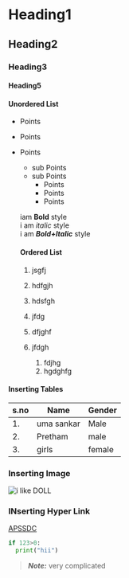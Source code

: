 # Heading1
## Heading2
### Heading3
#### Heading5

#### Unordered List
- Points
* Points
+ Points
   * sub Points
   + sub Points
        - Points
        - Points
        - Points
        
   iam **Bold** style <br>
   i am *italic* style <br>
   i am ***Bold+Italic*** style
   
   #### Ordered List
   1. jsgfj
   2. hdfgjh
   3. hdsfgh
   5. jfdg
   
   1. dfjghf
   1. jfdgh   
      1. fdjhg
      3.  hgdghfg

#### Inserting Tables

|s.no | Name | Gender|
|-----|------|-------|
| 1.   | uma sankar | Male |
| 2.   | Pretham | male |
| 3.   | girls | female |

### Inserting Image
![i like DOLL](https://encrypted-tbn0.gstatic.com/images?q=tbn:ANd9GcQPzgRgVIbqt35QOKPYXnpxIiMi42BjtLZ6lQ&usqp=CAU)

### INserting Hyper Link
[APSSDC](https://www.apssdc.in/home/)


```python
if 123>0:
  print("hii")
```

> **_Note:_** very complicated
